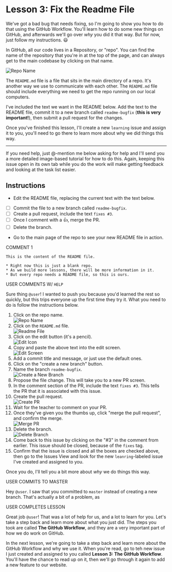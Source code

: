 # Lesson 3: Fix the Readme File

We've got a bad bug that needs fixing, so I'm going to show you how to do that using the GitHub Workflow. You'll learn how to do some new things on GitHub, and afterwards we'll go over _why_ you did it that way. But for now, just follow my instructions. :smiley:

In GitHub, all our code lives in a Repository, or "repo". You can find the name of the repository that you're in at the top of the page, and can always get to the main codebase by clicking on that name. 

![Repo Name](https://raw.githubusercontent.com/1point618/codename-exemplar/master/img/repo-name.png)

The `README.md` file is a file that sits in the main directory of a repo. It's another way we use to communicate with each other. The `README.md` file should include everything we need to get the repo running on our local computers. 

I've included the text we want in the README below. Add the text to the README file, commit it to a new branch called `readme-bugfix` (**this is very important!**), then submit a pull request for the changes.

Once you've finished this lesson, I'll create a new `learning` issue and assign it to you, you'll need to go there to learn more about why we did things this way.

---
If you need help, just @-mention me below asking for help and I'll send you a more detailed image-based tutorial for how to do this. Again, keeping this issue open in its own tab while you do the work will make getting feedback and looking at the task list easier.


## Instructions

- Edit the README file, replacing the current text with the text below.
- [ ] Commit the file to a new branch called `readme-bugfix`.
- [ ] Create a pull request, include the text `fixes #3`.
- [ ] Once I comment with a :+1:, merge the PR.
- [ ] Delete the branch.
- Go to the main page of the repo to see your new README file in action.


COMMENT 1

```
This is the content of the README file.

* Right now this is just a blank repo.
* As we build more lessons, there will be more information in it.
* But every repo needs a README file, so this is ours.
```


USER COMMENTS W/ `HELP`

Sure thing `@user`! I wanted to push you because you'd learned the rest so quickly, but this trips everyone up the first time they try it. What you need to do is follow the instructions below.

1. Click on the repo name.  
  ![Repo Name](https://raw.githubusercontent.com/1point618/codename-exemplar/master/img/repo-name.png)
2. Click on the `README.md` file.  
  ![Readme File](https://raw.githubusercontent.com/1point618/codename-exemplar/master/img/readme-file.png)
3. Click on the edit button (it's a pencil).  
  ![Edit Icon](https://raw.githubusercontent.com/1point618/codename-exemplar/master/img/edit-icon.png)
4. Copy and paste the above text into the edit screen.  
  ![Edit Screen](https://raw.githubusercontent.com/1point618/codename-exemplar/master/img/edit-screen.png)
5. Add a commit title and message, or just use the default ones.
6. Click on the "create a new branch" button.
7. Name the branch `readme-bugfix`.  
  ![Create a New Branch](https://raw.githubusercontent.com/1point618/codename-exemplar/master/img/new-branch.png)
8. Propose the file change. This will take you to a new PR screen.
9. In the comment section of the PR, include the text `fixes #3`. This tells the PR that it is associated with this issue.
10. Create the pull request.  
  ![Create PR](https://raw.githubusercontent.com/1point618/codename-exemplar/master/img/create-pr.png)
11. Wait for the teacher to comment on your PR. 
12. Once they've given you the thumbs up, click "merge the pull request", and confirm the merge.  
  ![Merge PR](https://raw.githubusercontent.com/1point618/codename-exemplar/master/img/merge-pr.png)
13. Delete the branch.  
  ![Delete Branch](https://raw.githubusercontent.com/1point618/codename-exemplar/master/img/delete-branch.png)
14. Come back to this issue by clicking on the "#3" in the comment from earlier. This issue should be closed, because of the `fixes` tag.
15. Confirm that the issue is closed and all the boxes are checked above, then go to the Issues View and look for the new `leanring`-labeled issue I've created and assigned to you. 

Once you do, I'll tell you a bit more about _why_ we do things this way. 


USER COMMITS TO MASTER

Hey `@user`. I saw that you committed to `master` instead of creating a new branch. That's actually a bit of a problem, as 


USER COMPLETES LESSON

Great job `@user`! That was a lot of help for us, and a lot to learn for you. Let's take a step back and learn more about what you just did. The steps you took are called **The GitHub Workflow**, and they are a very important part of how we do work on GitHub. 

In the next lesson, we're going to take a step back and learn more about the GitHub Workflow and why we use it. When you're read, go to teh new issue I just created and assigned to you called **Lesson 3: The GitHub Workflow**. You'll have the chance to read up on it, then we'll go through it again to add a new feature to our website.